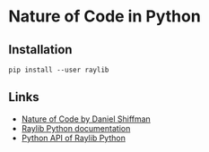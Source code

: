 # Nature of Code in Python

## Installation

    pip install --user raylib

## Links

- [Nature of Code by Daniel Shiffman](https://natureofcode.com/book)
- [Raylib Python documentation](https://electronstudio.github.io/raylib-python-cffi/)
- [Python API of Raylib Python](https://electronstudio.github.io/raylib-python-cffi/pyray.html)
